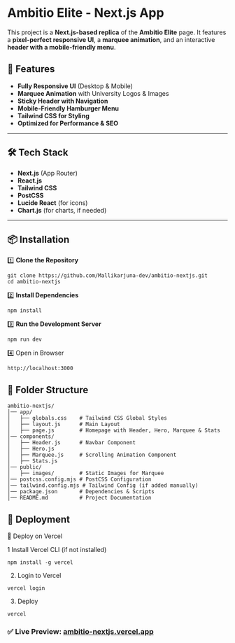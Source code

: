 # Ambitio Elite - Next.js App

This project is a **Next.js-based replica** of the **Ambitio Elite** page. It features a **pixel-perfect responsive UI**, a **marquee animation**, and an interactive **header with a mobile-friendly menu**.

## 🚀 Features
- **Fully Responsive UI** (Desktop & Mobile)
- **Marquee Animation** with University Logos & Images
- **Sticky Header with Navigation**
- **Mobile-Friendly Hamburger Menu**
- **Tailwind CSS for Styling**
- **Optimized for Performance & SEO**

---

## 🛠️ Tech Stack
- **Next.js** (App Router)
- **React.js**
- **Tailwind CSS**
- **PostCSS**
- **Lucide React** (for icons)
- **Chart.js** (for charts, if needed)

---

## 📦 Installation

1️⃣ **Clone the Repository**
```
git clone https://github.com/Mallikarjuna-dev/ambitio-nextjs.git
cd ambitio-nextjs
```

2️⃣ **Install Dependencies**
```
npm install
```

3️⃣ **Run the Development Server**
```
npm run dev
```

4️⃣ Open in Browser
```
http://localhost:3000
```

## 📂 Folder Structure
```
ambitio-nextjs/
│── app/
│   ├── globals.css    # Tailwind CSS Global Styles
│   ├── layout.js      # Main Layout
│   ├── page.js        # Homepage with Header, Hero, Marquee & Stats
│── components/
│   ├── Header.js      # Navbar Component
│   ├── Hero.js
│   ├── Marquee.js     # Scrolling Animation Component
│   ├── Stats.js
│── public/
│   ├── images/        # Static Images for Marquee
│── postcss.config.mjs # PostCSS Configuration
│── tailwind.config.mjs # Tailwind Config (if added manually)
│── package.json       # Dependencies & Scripts
│── README.md          # Project Documentation
```

## 🚀 Deployment
🔹 Deploy on Vercel

1 Install Vercel CLI (if not installed)
```
npm install -g vercel
```

2. Login to Vercel
```
vercel login

```

3. Deploy
```
vercel

```


### ✅ Live Preview:  [ambitio-nextjs.vercel.app](https://ambitio-nextjs.vercel.app/)







